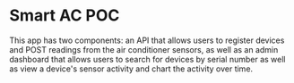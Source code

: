 # Smart AC POC

This app has two components:  an API that allows users to register devices and
POST readings from the air conditioner sensors, as well as an admin dashboard
that allows users to search for devices by serial number as well as view a
device's sensor activity and chart the activity over time.

